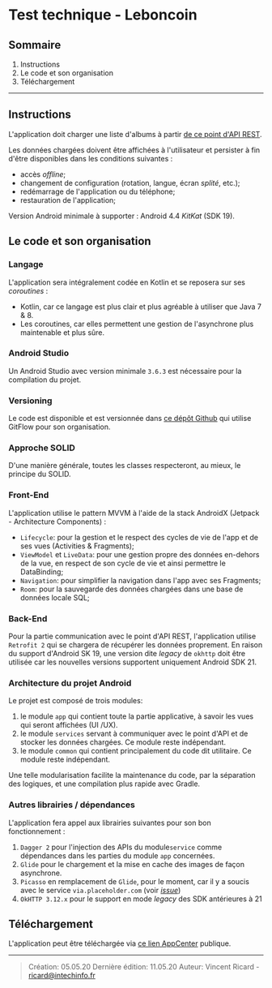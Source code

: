 # Test technique - Leboncoin

## Sommaire
1. Instructions
2. Le code et son organisation
3. Téléchargement
---

## Instructions
L'application doit charger une liste d'albums à partir [de ce point d'API REST](https://static.leboncoin.fr/img/shared/technical-test.json).

Les données chargées doivent être affichées à l'utilisateur et persister à fin d'être disponibles dans les conditions suivantes :
- accès _offline_;
- changement de configuration (rotation, langue, écran _splité_, etc.); 
- redémarrage de l'application ou du téléphone;
- restauration de l'application;

Version Android minimale à supporter : Android 4.4 _KitKat_ (SDK 19).

## Le code et son organisation

### Langage
L'application sera intégralement codée en Kotlin et se reposera sur ses _coroutines_ :
- Kotlin, car ce langage est plus clair et plus agréable à utiliser que Java 7 & 8.
- Les coroutines, car elles permettent une gestion de l'asynchrone plus maintenable et plus sûre.

### Android Studio
Un Android Studio avec version minimale `3.6.3` est nécessaire pour la compilation du projet.

### Versioning
Le code est disponible et est versionnée dans [ce dépôt Github](https://github.com/ricard-v/test-leboncoin) qui utilise GitFlow pour son organisation.

### Approche SOLID
D'une manière générale, toutes les classes respecteront, au mieux, le principe du SOLID.

### Front-End
L'application utilise le pattern MVVM à l'aide de la stack AndroidX (Jetpack - Architecture Components) :
- `Lifecycle`: pour la gestion et le respect des cycles de vie de l'app et de ses vues (Activities & Fragments);
- `ViewModel` et `LiveData`: pour une gestion propre des données en-dehors de la vue, en respect de son cycle de vie et ainsi permettre le DataBinding;
- `Navigation`: pour simplifier la navigation dans l'app avec ses Fragments;
- `Room`: pour la sauvegarde des données chargées dans une base de données locale SQL;

### Back-End
Pour la partie communication avec le point d'API REST, l'application utilise `Retrofit 2` qui se chargera de récupérer les données proprement.
En raison du support d'Android SK 19, une version dite _legacy_ de `okhttp` doit être utilisée car les nouvelles versions supportent uniquement Android SDK 21.

### Architecture du projet Android
Le projet est composé de trois modules:
1. le module `app` qui contient toute la partie applicative, à savoir les vues qui seront affichées (UI /UX).
2. le module `services` servant à communiquer avec le point d'API et de stocker les données chargées. Ce module reste indépendant.
3. le module `common` qui contient principalement du code dit utilitaire. Ce module reste indépendant.

Une telle modularisation facilite la maintenance du code, par la séparation des logiques, et une compilation plus rapide avec Gradle.

### Autres librairies / dépendances
L'application fera appel aux librairies suivantes pour son bon fonctionnement :
1. `Dagger 2` pour l'injection des APIs du module`service` comme dépendances dans les parties du module `app` concernées.
2. `Glide` pour le chargement et la mise en cache des images de façon asynchrone.
3. `Picasso` en remplacement de `Glide`, pour le moment, car il y a soucis avec le service `via.placeholder.com` (voir _[issue](https://github.com/bumptech/glide/issues/3065)_)
4. `OkHTTP 3.12.x` pour le support en mode _legacy_ des SDK antérieures à 21

## Téléchargement
L'application peut être téléchargée via [ce lien AppCenter](https://install.appcenter.ms/users/ricard-intechinfo.fr/apps/lebonalbum-test-lbc/distribution_groups/public) publique.


---
> Création: 05.05.20
> Dernière édition: 11.05.20
> Auteur: Vincent Ricard - ricard@intechinfo.fr